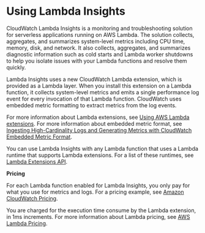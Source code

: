 # Using Lambda Insights<a name="Lambda-Insights"></a>

CloudWatch Lambda Insights is a monitoring and troubleshooting solution for serverless applications running on AWS Lambda\. The solution collects, aggregates, and summarizes system\-level metrics including CPU time, memory, disk, and network\. It also collects, aggregates, and summarizes diagnostic information such as cold starts and Lambda worker shutdowns to help you isolate issues with your Lambda functions and resolve them quickly\.

Lambda Insights uses a new CloudWatch Lambda extension, which is provided as a Lambda layer\. When you install this extension on a Lambda function, it collects system\-level metrics and emits a single performance log event for every invocation of that Lambda function\. CloudWatch uses embedded metric formatting to extract metrics from the log events\.

For more information about Lambda extensions, see [ Using AWS Lambda extensions](https://docs.aws.amazon.com/lambda/latest/dg/using-extensions.html)\. For more information about embedded metric format, see [Ingesting High\-Cardinality Logs and Generating Metrics with CloudWatch Embedded Metric Format](CloudWatch_Embedded_Metric_Format.md)\.

You can use Lambda Insights with any Lambda function that uses a Lambda runtime that supports Lambda extensions\. For a list of these runtimes, see [ Lambda Extensions API](https://docs.aws.amazon.com/lambda/latest/dg/runtimes-extensions-api.html)\.

**Pricing**

For each Lambda function enabled for Lambda Insights, you only pay for what you use for metrics and logs\. For a pricing example, see [Amazon CloudWatch Pricing](https://aws.amazon.com/cloudwatch/pricing/)\.

You are charged for the execution time consume by the Lambda extension, in 1ms increments\. For more information about Lambda pricing, see [AWS Lambda Pricing](https://aws.amazon.com/lambda/pricing/)\.